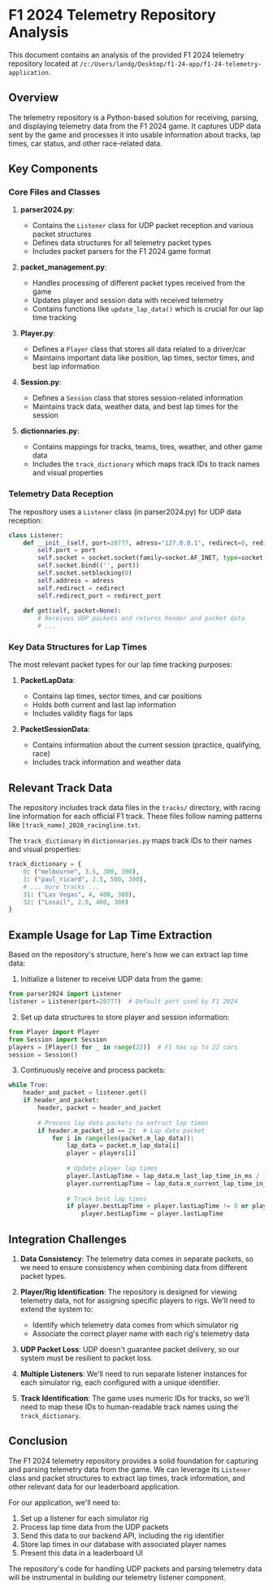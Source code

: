 # F1 2024 Telemetry Repository Analysis

This document contains an analysis of the provided F1 2024 telemetry repository located at `/c:/Users/landg/Desktop/f1-24-app/f1-24-telemetry-application`.

## Overview

The telemetry repository is a Python-based solution for receiving, parsing, and displaying telemetry data from the F1 2024 game. It captures UDP data sent by the game and processes it into usable information about tracks, lap times, car status, and other race-related data.

## Key Components

### Core Files and Classes

1. **parser2024.py**:
   - Contains the `Listener` class for UDP packet reception and various packet structures
   - Defines data structures for all telemetry packet types
   - Includes packet parsers for the F1 2024 game format

2. **packet_management.py**:
   - Handles processing of different packet types received from the game
   - Updates player and session data with received telemetry
   - Contains functions like `update_lap_data()` which is crucial for our lap time tracking

3. **Player.py**:
   - Defines a `Player` class that stores all data related to a driver/car
   - Maintains important data like position, lap times, sector times, and best lap information

4. **Session.py**:
   - Defines a `Session` class that stores session-related information
   - Maintains track data, weather data, and best lap times for the session

5. **dictionnaries.py**:
   - Contains mappings for tracks, teams, tires, weather, and other game data
   - Includes the `track_dictionary` which maps track IDs to track names and visual properties

### Telemetry Data Reception

The repository uses a `Listener` class (in parser2024.py) for UDP data reception:

```python
class Listener:
    def __init__(self, port=20777, adress="127.0.0.1", redirect=0, redirect_port=20777):
        self.port = port
        self.socket = socket.socket(family=socket.AF_INET, type=socket.SOCK_DGRAM)
        self.socket.bind(('', port))
        self.socket.setblocking(0)
        self.address = adress
        self.redirect = redirect
        self.redirect_port = redirect_port
        
    def get(self, packet=None):
        # Receives UDP packets and returns header and packet data
        # ...
```

### Key Data Structures for Lap Times

The most relevant packet types for our lap time tracking purposes:

1. **PacketLapData**:
   - Contains lap times, sector times, and car positions
   - Holds both current and last lap information
   - Includes validity flags for laps

2. **PacketSessionData**:
   - Contains information about the current session (practice, qualifying, race)
   - Includes track information and weather data

## Relevant Track Data

The repository includes track data files in the `tracks/` directory, with racing line information for each official F1 track. These files follow naming patterns like `[track_name]_2020_racingline.txt`.

The `track_dictionary` in `dictionnaries.py` maps track IDs to their names and visual properties:

```python
track_dictionary = {
    0: ("melbourne", 3.5, 300, 300),
    1: ("paul_ricard", 2.5, 500, 300),
    # ... more tracks ...
    31: ("Las Vegas", 4, 400, 300),
    32: ("Losail", 2.5, 400, 300)
}
```

## Example Usage for Lap Time Extraction

Based on the repository's structure, here's how we can extract lap time data:

1. Initialize a listener to receive UDP data from the game:
```python
from parser2024 import Listener
listener = Listener(port=20777)  # Default port used by F1 2024
```

2. Set up data structures to store player and session information:
```python
from Player import Player
from Session import Session
players = [Player() for _ in range(22)]  # F1 has up to 22 cars
session = Session()
```

3. Continuously receive and process packets:
```python
while True:
    header_and_packet = listener.get()
    if header_and_packet:
        header, packet = header_and_packet
        
        # Process lap data packets to extract lap times
        if header.m_packet_id == 2:  # Lap data packet
            for i in range(len(packet.m_lap_data)):
                lap_data = packet.m_lap_data[i]
                player = players[i]
                
                # Update player lap times
                player.lastLapTime = lap_data.m_last_lap_time_in_ms / 1000  # Convert to seconds
                player.currentLapTime = lap_data.m_current_lap_time_in_ms / 1000
                
                # Track best lap times
                if player.bestLapTime > player.lastLapTime != 0 or player.bestLapTime == 0:
                    player.bestLapTime = player.lastLapTime
```

## Integration Challenges

1. **Data Consistency**: The telemetry data comes in separate packets, so we need to ensure consistency when combining data from different packet types.

2. **Player/Rig Identification**: The repository is designed for viewing telemetry data, not for assigning specific players to rigs. We'll need to extend the system to:
   - Identify which telemetry data comes from which simulator rig
   - Associate the correct player name with each rig's telemetry data

3. **UDP Packet Loss**: UDP doesn't guarantee packet delivery, so our system must be resilient to packet loss.

4. **Multiple Listeners**: We'll need to run separate listener instances for each simulator rig, each configured with a unique identifier.

5. **Track Identification**: The game uses numeric IDs for tracks, so we'll need to map these IDs to human-readable track names using the `track_dictionary`.

## Conclusion

The F1 2024 telemetry repository provides a solid foundation for capturing and parsing telemetry data from the game. We can leverage its `Listener` class and packet structures to extract lap times, track information, and other relevant data for our leaderboard application.

For our application, we'll need to:
1. Set up a listener for each simulator rig
2. Process lap time data from the UDP packets
3. Send this data to our backend API, including the rig identifier
4. Store lap times in our database with associated player names
5. Present this data in a leaderboard UI

The repository's code for handling UDP packets and parsing telemetry data will be instrumental in building our telemetry listener component. 